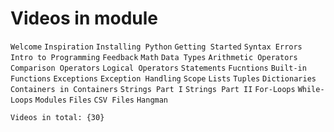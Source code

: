 # Videos in module

`Welcome`
`Inspiration`
`Installing Python`
`Getting Started`
`Syntax Errors`
`Intro to Programming`
`Feedback`
`Math`
`Data Types`
`Arithmetic Operators`
`Comparison Operators`
`Logical Operators`
`Statements`
`Fucntions`
`Built-in Functions`
`Exceptions`
`Exception Handling`
`Scope`
`Lists`
`Tuples`
`Dictionaries`
`Containers in Containers`
`Strings Part I`
`Strings Part II`
`For-Loops`
`While-Loops`
`Modules`
`Files`
`CSV Files`
`Hangman`

`Videos in total: {30}`
